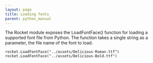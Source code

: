 ```yaml
---
layout: page
title: Loading fonts
parent: python_manual
---
```


The Rocket module exposes the LoadFontFace() function for loading a supported font file from Python. The function takes a single string as a parameter, the file name of the font to load.

```
rocket.LoadFontFace("../assets/Delicious-Roman.ttf")
rocket.LoadFontFace("../assets/Delicious-Bold.ttf")
```
